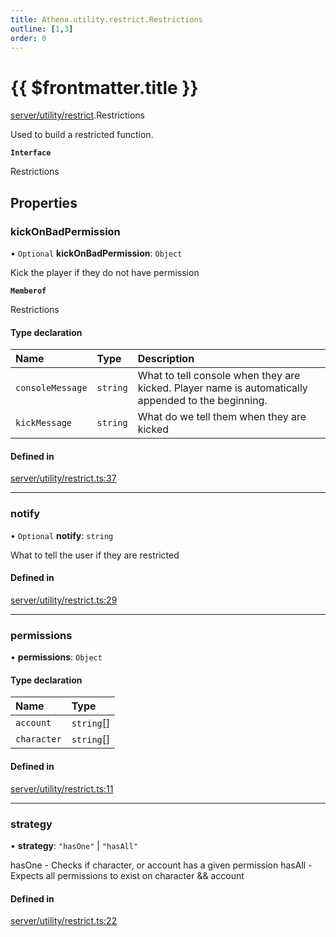 ```yaml
---
title: Athena.utility.restrict.Restrictions
outline: [1,3]
order: 0
---
```


# {{ $frontmatter.title }}


[server/utility/restrict](../modules/server_utility_restrict.md).Restrictions

Used to build a restricted function.

**`Interface`**

Restrictions

## Properties

### kickOnBadPermission

• `Optional` **kickOnBadPermission**: `Object`

Kick the player if they do not have permission

**`Memberof`**

Restrictions

#### Type declaration

| Name | Type | Description |
| :------ | :------ | :------ |
| `consoleMessage` | `string` | What to tell console when they are kicked. Player name is automatically appended to the beginning. |
| `kickMessage` | `string` | What do we tell them when they are kicked |

#### Defined in

[server/utility/restrict.ts:37](https://github.com/Stuyk/altv-athena/blob/8d1016e/src/core/server/utility/restrict.ts#L37)

___

### notify

• `Optional` **notify**: `string`

What to tell the user if they are restricted

#### Defined in

[server/utility/restrict.ts:29](https://github.com/Stuyk/altv-athena/blob/8d1016e/src/core/server/utility/restrict.ts#L29)

___

### permissions

• **permissions**: `Object`

#### Type declaration

| Name | Type |
| :------ | :------ |
| `account` | `string`[] |
| `character` | `string`[] |

#### Defined in

[server/utility/restrict.ts:11](https://github.com/Stuyk/altv-athena/blob/8d1016e/src/core/server/utility/restrict.ts#L11)

___

### strategy

• **strategy**: ``"hasOne"`` \| ``"hasAll"``

hasOne - Checks if character, or account has a given permission
hasAll - Expects all permissions to exist on character && account

#### Defined in

[server/utility/restrict.ts:22](https://github.com/Stuyk/altv-athena/blob/8d1016e/src/core/server/utility/restrict.ts#L22)
